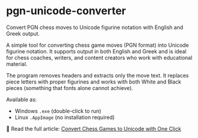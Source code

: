 # pgn-unicode-converter

Convert PGN chess moves to Unicode figurine notation with English and Greek output.

A simple tool for converting chess game moves (PGN format) into Unicode figurine notation. It supports output in both English and Greek and is ideal for chess coaches, writers, and content creators who work with educational material.

The program removes headers and extracts only the move text. It replaces piece letters with proper figurines and works with both White and Black pieces (something that fonts alone cannot achieve).

Available as:
- Windows `.exe` (double-click to run)
- Linux `.AppImage` (no installation required)

📝 Read the full article: [Convert Chess Games to Unicode with One Click](https://www.rules-chess-strategies.com/el/skaki-blog/pgt-se-unicode-gr)
